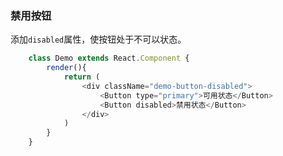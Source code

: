 ### 禁用按钮
添加```disabled```属性，使按钮处于不可以状态。
```javascript
    class Demo extends React.Component {
        render(){
            return (
                <div className="demo-button-disabled">
                    <Button type="primary">可用状态</Button>
                    <Button disabled>禁用状态</Button>
                </div>
            )
        }
    }
```
